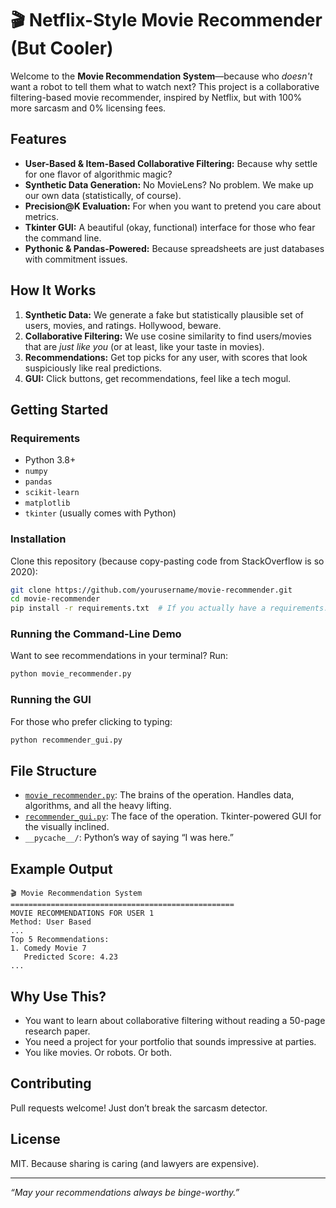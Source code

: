# 🎬 Netflix-Style Movie Recommender (But Cooler)

Welcome to the **Movie Recommendation System**—because who *doesn't* want a robot to tell them what to watch next? This project is a collaborative filtering-based movie recommender, inspired by Netflix, but with 100% more sarcasm and 0% licensing fees.

## Features

- **User-Based & Item-Based Collaborative Filtering:** Because why settle for one flavor of algorithmic magic?
- **Synthetic Data Generation:** No MovieLens? No problem. We make up our own data (statistically, of course).
- **Precision@K Evaluation:** For when you want to pretend you care about metrics.
- **Tkinter GUI:** A beautiful (okay, functional) interface for those who fear the command line.
- **Pythonic & Pandas-Powered:** Because spreadsheets are just databases with commitment issues.

## How It Works

1. **Synthetic Data:** We generate a fake but statistically plausible set of users, movies, and ratings. Hollywood, beware.
2. **Collaborative Filtering:** We use cosine similarity to find users/movies that are *just like you* (or at least, like your taste in movies).
3. **Recommendations:** Get top picks for any user, with scores that look suspiciously like real predictions.
4. **GUI:** Click buttons, get recommendations, feel like a tech mogul.

## Getting Started

### Requirements

- Python 3.8+
- `numpy`
- `pandas`
- `scikit-learn`
- `matplotlib`
- `tkinter` (usually comes with Python)

### Installation

Clone this repository (because copy-pasting code from StackOverflow is so 2020):

```sh
git clone https://github.com/yourusername/movie-recommender.git
cd movie-recommender
pip install -r requirements.txt  # If you actually have a requirements.txt
```

### Running the Command-Line Demo

Want to see recommendations in your terminal? Run:

```sh
python movie_recommender.py
```

### Running the GUI

For those who prefer clicking to typing:

```sh
python recommender_gui.py
```

## File Structure

- [`movie_recommender.py`](movie_recommender.py): The brains of the operation. Handles data, algorithms, and all the heavy lifting.
- [`recommender_gui.py`](recommender_gui.py): The face of the operation. Tkinter-powered GUI for the visually inclined.
- `__pycache__/`: Python’s way of saying “I was here.”

## Example Output

```
🎬 Movie Recommendation System
==================================================
MOVIE RECOMMENDATIONS FOR USER 1
Method: User Based
...
Top 5 Recommendations:
1. Comedy Movie 7
   Predicted Score: 4.23
...
```

## Why Use This?

- You want to learn about collaborative filtering without reading a 50-page research paper.
- You need a project for your portfolio that sounds impressive at parties.
- You like movies. Or robots. Or both.

## Contributing

Pull requests welcome! Just don’t break the sarcasm detector.

## License

MIT. Because sharing is caring (and lawyers are expensive).

---

*“May your recommendations always be binge-worthy.”*